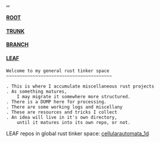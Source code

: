 #### [..](https://github.com/blairmunroakusa/tinker)
#### [ROOT](https://github.com/blairmunroakusa)
#### [TRUNK](https://github.com/blairmunroakusaTRUNK)
#### [BRANCH](https://github.com/blairmunroakusaBRANCH)
#### [LEAF](https://github.com/blairmunroakusaLEAF)

```
Welcome to my general rust tinker space
~~~~~~~~~~~~~~~~~~~~~~~~~~~~~~~~~~~~~~~~

. This is where I accumulate miscellaneous rust projects
. As something matures,
	I may migrate it somewhere more structured.
. There is a DUMP here for processing.
. There are some working logs and miscellany
. These are resources and tricks I collect
. An idea will live in it's own directory,
	until it matures into its own repo, or not.

```
LEAF repos in global rust tinker space:
[cellularautomata_1d](https://github.com/blairmunroakusaLEAF/cellularautomata_1d)
